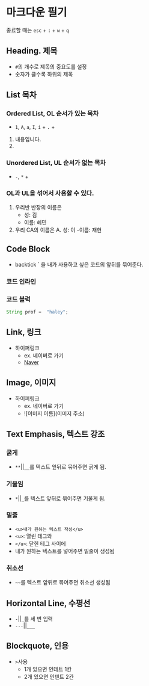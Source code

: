 # 마크다운 필기
종료할 때는 `esc` + `:` + `w` + `q`

## Heading. 제목
- `#`의 개수로 제목의 중요도를 설정
- 숫자가 클수록 하위의 제목

## List 목차

### Ordered List, OL 순서가 있는 목차
* `1`, `A`, `a`, `I`, `i` + `.` + ` `
1. 내용입니다.
2. 

### Unordered List, UL 순서가 없는 목차
* `-`, `*` + ` `

### OL과 UL을 섞어서 사용할 수 있다.
1. 우리반 반장의 이름은
    - 성: 김
    - 이름: 혜민
2. 우리 CA의 이름은
    A. 성: 이
        -이름: 재현

## Code Block

* backtick ` 을 내가 사용하고 싶은 코드의 앞뒤를 묶어준다.

### 코드 인라인

### 코드 블럭
```java
String prof =  "haley";
```

## Link, 링크
* 하이퍼링크
    - ex. 네이버로 가기
    - [Naver](https://www.naver.com)

## Image, 이미지
* 하이퍼링크
    - ex. 네이버로 가기
    - ![이미지 이름](이미지 주소)

## Text Emphasis, 텍스트 강조

### 굵게
* `**`||`__`를 텍스트 앞뒤로 묶어주면 굵게 됨.

### 기울임
* `*`||`_`를 텍스트 앞뒤로 묶어주면 기울게 됨.

### 밑줄
* `<u>내가 원하는 텍스트 작성</u>`
* `<u>`: 열린 테그와
* `</u>`: 닫힌 테그 사이에
* 내가 원하는 텍스트를 넣어주면 밑줄이 생성됨

### 취소선
* `~~`를 텍스트 앞뒤로 묶어주면 취소선 생성됨

## Horizontal Line, 수평선
* `-`||`_`를 세 번 입력
* `---`||`___`

##  Blockquote, 인용
* `>`사용
    * 1개 있으면 인데트 1칸
    * 2개 있으면 인덴트 2칸
